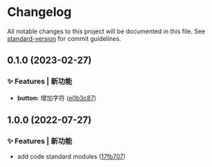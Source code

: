 # Changelog

All notable changes to this project will be documented in this file. See [standard-version](https://github.com/conventional-changelog/standard-version) for commit guidelines.

## 0.1.0 (2023-02-27)


### ✨ Features | 新功能

* **button:** 增加字符 ([e0b3c87](https://github.com/bestchenyan/v-charts/commit/e0b3c87b8fd84dbacd1e4569f0af5dc89f2767b5))

## 1.0.0 (2022-07-27)


### ✨ Features | 新功能

* add code standard modules ([17fb707](https://github.com/flingyp/vue-component-lib-template/commit/17fb7074d0a68721046437cf1742a4d6b61e19fe))
